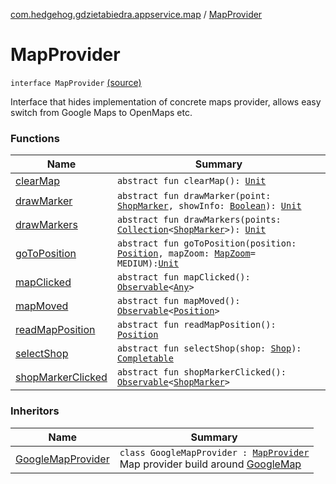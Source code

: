[com.hedgehog.gdzietabiedra.appservice.map](../index.md) / [MapProvider](./index.md)

# MapProvider

`interface MapProvider` [(source)](https://github.com/asvid/GdzieTaBiedra/tree/master/app/src/main/java/com/hedgehog/gdzietabiedra/appservice/map/MapProvider.kt#L12)

Interface that hides implementation of concrete maps provider, allows easy switch from Google Maps to OpenMaps etc.

### Functions

| Name | Summary |
|---|---|
| [clearMap](clear-map.md) | `abstract fun clearMap(): `[`Unit`](https://kotlinlang.org/api/latest/jvm/stdlib/kotlin/-unit/index.html) |
| [drawMarker](draw-marker.md) | `abstract fun drawMarker(point: `[`ShopMarker`](../-shop-marker/index.md)`, showInfo: `[`Boolean`](https://kotlinlang.org/api/latest/jvm/stdlib/kotlin/-boolean/index.html)`): `[`Unit`](https://kotlinlang.org/api/latest/jvm/stdlib/kotlin/-unit/index.html) |
| [drawMarkers](draw-markers.md) | `abstract fun drawMarkers(points: `[`Collection`](https://kotlinlang.org/api/latest/jvm/stdlib/kotlin.collections/-collection/index.html)`<`[`ShopMarker`](../-shop-marker/index.md)`>): `[`Unit`](https://kotlinlang.org/api/latest/jvm/stdlib/kotlin/-unit/index.html) |
| [goToPosition](go-to-position.md) | `abstract fun goToPosition(position: `[`Position`](../../com.github.asvid.biedra.domain/-position/index.md)`, mapZoom: `[`MapZoom`](../-map-zoom/index.md)` = MEDIUM): `[`Unit`](https://kotlinlang.org/api/latest/jvm/stdlib/kotlin/-unit/index.html) |
| [mapClicked](map-clicked.md) | `abstract fun mapClicked(): `[`Observable`](http://reactivex.io/RxJava/javadoc/io/reactivex/Observable.html)`<`[`Any`](https://kotlinlang.org/api/latest/jvm/stdlib/kotlin/-any/index.html)`>` |
| [mapMoved](map-moved.md) | `abstract fun mapMoved(): `[`Observable`](http://reactivex.io/RxJava/javadoc/io/reactivex/Observable.html)`<`[`Position`](../../com.github.asvid.biedra.domain/-position/index.md)`>` |
| [readMapPosition](read-map-position.md) | `abstract fun readMapPosition(): `[`Position`](../../com.github.asvid.biedra.domain/-position/index.md) |
| [selectShop](select-shop.md) | `abstract fun selectShop(shop: `[`Shop`](../../com.hedgehog.gdzietabiedra.domain/-shop/index.md)`): `[`Completable`](http://reactivex.io/RxJava/javadoc/io/reactivex/Completable.html) |
| [shopMarkerClicked](shop-marker-clicked.md) | `abstract fun shopMarkerClicked(): `[`Observable`](http://reactivex.io/RxJava/javadoc/io/reactivex/Observable.html)`<`[`ShopMarker`](../-shop-marker/index.md)`>` |

### Inheritors

| Name | Summary |
|---|---|
| [GoogleMapProvider](../-google-map-provider/index.md) | `class GoogleMapProvider : `[`MapProvider`](./index.md)<br>Map provider build around [GoogleMap](#) |
